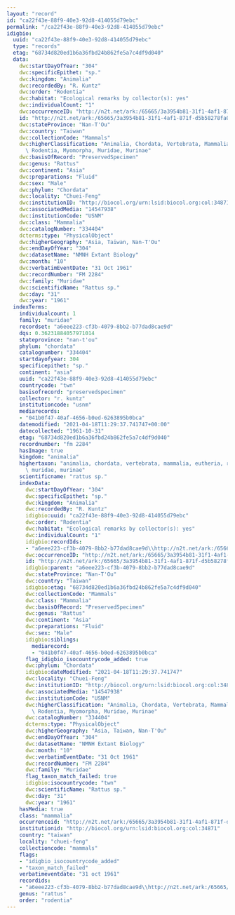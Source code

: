 ```yaml
---
layout: "record"
id: "ca22f43e-88f9-40e3-92d8-414055d79ebc"
permalink: "/ca22f43e-88f9-40e3-92d8-414055d79ebc"
idigbio:
  uuid: "ca22f43e-88f9-40e3-92d8-414055d79ebc"
  type: "records"
  etag: "68734d820ed1b6a36fbd24b862fe5a7c4df9d040"
  data:
    dwc:startDayOfYear: "304"
    dwc:specificEpithet: "sp."
    dwc:kingdom: "Animalia"
    dwc:recordedBy: "R. Kuntz"
    dwc:order: "Rodentia"
    dwc:habitat: "Ecological remarks by collector(s): yes"
    dwc:individualCount: "1"
    dwc:occurrenceID: "http://n2t.net/ark:/65665/3a3954b81-31f1-4af1-871f-d5b58278fa0c"
    id: "http://n2t.net/ark:/65665/3a3954b81-31f1-4af1-871f-d5b58278fa0c"
    dwc:stateProvince: "Nan-T'Ou"
    dwc:country: "Taiwan"
    dwc:collectionCode: "Mammals"
    dwc:higherClassification: "Animalia, Chordata, Vertebrata, Mammalia, Eutheria,\
      \ Rodentia, Myomorpha, Muridae, Murinae"
    dwc:basisOfRecord: "PreservedSpecimen"
    dwc:genus: "Rattus"
    dwc:continent: "Asia"
    dwc:preparations: "Fluid"
    dwc:sex: "Male"
    dwc:phylum: "Chordata"
    dwc:locality: "Chuei-Feng"
    dwc:institutionID: "http://biocol.org/urn:lsid:biocol.org:col:34871"
    dwc:associatedMedia: "14547938"
    dwc:institutionCode: "USNM"
    dwc:class: "Mammalia"
    dwc:catalogNumber: "334404"
    dcterms:type: "PhysicalObject"
    dwc:higherGeography: "Asia, Taiwan, Nan-T'Ou"
    dwc:endDayOfYear: "304"
    dwc:datasetName: "NMNH Extant Biology"
    dwc:month: "10"
    dwc:verbatimEventDate: "31 Oct 1961"
    dwc:recordNumber: "FM 2284"
    dwc:family: "Muridae"
    dwc:scientificName: "Rattus sp."
    dwc:day: "31"
    dwc:year: "1961"
  indexTerms:
    individualcount: 1
    family: "muridae"
    recordset: "a6eee223-cf3b-4079-8bb2-b77dad8cae9d"
    dqs: 0.36231884057971014
    stateprovince: "nan-t'ou"
    phylum: "chordata"
    catalognumber: "334404"
    startdayofyear: 304
    specificepithet: "sp."
    continent: "asia"
    uuid: "ca22f43e-88f9-40e3-92d8-414055d79ebc"
    countrycode: "twn"
    basisofrecord: "preservedspecimen"
    collector: "r. kuntz"
    institutioncode: "usnm"
    mediarecords:
    - "041b0f47-40af-4656-b0ed-6263895b0bca"
    datemodified: "2021-04-18T11:29:37.741747+00:00"
    datecollected: "1961-10-31"
    etag: "68734d820ed1b6a36fbd24b862fe5a7c4df9d040"
    recordnumber: "fm 2284"
    hasImage: true
    kingdom: "animalia"
    highertaxon: "animalia, chordata, vertebrata, mammalia, eutheria, rodentia, myomorpha,\
      \ muridae, murinae"
    scientificname: "rattus sp."
    indexData:
      dwc:startDayOfYear: "304"
      dwc:specificEpithet: "sp."
      dwc:kingdom: "Animalia"
      dwc:recordedBy: "R. Kuntz"
      idigbio:uuid: "ca22f43e-88f9-40e3-92d8-414055d79ebc"
      dwc:order: "Rodentia"
      dwc:habitat: "Ecological remarks by collector(s): yes"
      dwc:individualCount: "1"
      idigbio:recordIds:
      - "a6eee223-cf3b-4079-8bb2-b77dad8cae9d\\http://n2t.net/ark:/65665/3a3954b81-31f1-4af1-871f-d5b58278fa0c"
      dwc:occurrenceID: "http://n2t.net/ark:/65665/3a3954b81-31f1-4af1-871f-d5b58278fa0c"
      id: "http://n2t.net/ark:/65665/3a3954b81-31f1-4af1-871f-d5b58278fa0c"
      idigbio:parent: "a6eee223-cf3b-4079-8bb2-b77dad8cae9d"
      dwc:stateProvince: "Nan-T'Ou"
      dwc:country: "Taiwan"
      idigbio:etag: "68734d820ed1b6a36fbd24b862fe5a7c4df9d040"
      dwc:collectionCode: "Mammals"
      dwc:class: "Mammalia"
      dwc:basisOfRecord: "PreservedSpecimen"
      dwc:genus: "Rattus"
      dwc:continent: "Asia"
      dwc:preparations: "Fluid"
      dwc:sex: "Male"
      idigbio:siblings:
        mediarecord:
        - "041b0f47-40af-4656-b0ed-6263895b0bca"
      flag_idigbio_isocountrycode_added: true
      dwc:phylum: "Chordata"
      idigbio:dateModified: "2021-04-18T11:29:37.741747"
      dwc:locality: "Chuei-Feng"
      dwc:institutionID: "http://biocol.org/urn:lsid:biocol.org:col:34871"
      dwc:associatedMedia: "14547938"
      dwc:institutionCode: "USNM"
      dwc:higherClassification: "Animalia, Chordata, Vertebrata, Mammalia, Eutheria,\
        \ Rodentia, Myomorpha, Muridae, Murinae"
      dwc:catalogNumber: "334404"
      dcterms:type: "PhysicalObject"
      dwc:higherGeography: "Asia, Taiwan, Nan-T'Ou"
      dwc:endDayOfYear: "304"
      dwc:datasetName: "NMNH Extant Biology"
      dwc:month: "10"
      dwc:verbatimEventDate: "31 Oct 1961"
      dwc:recordNumber: "FM 2284"
      dwc:family: "Muridae"
      flag_taxon_match_failed: true
      idigbio:isocountrycode: "twn"
      dwc:scientificName: "Rattus sp."
      dwc:day: "31"
      dwc:year: "1961"
    hasMedia: true
    class: "mammalia"
    occurrenceid: "http://n2t.net/ark:/65665/3a3954b81-31f1-4af1-871f-d5b58278fa0c"
    institutionid: "http://biocol.org/urn:lsid:biocol.org:col:34871"
    country: "taiwan"
    locality: "chuei-feng"
    collectioncode: "mammals"
    flags:
    - "idigbio_isocountrycode_added"
    - "taxon_match_failed"
    verbatimeventdate: "31 oct 1961"
    recordids:
    - "a6eee223-cf3b-4079-8bb2-b77dad8cae9d\\http://n2t.net/ark:/65665/3a3954b81-31f1-4af1-871f-d5b58278fa0c"
    genus: "rattus"
    order: "rodentia"
---
```

